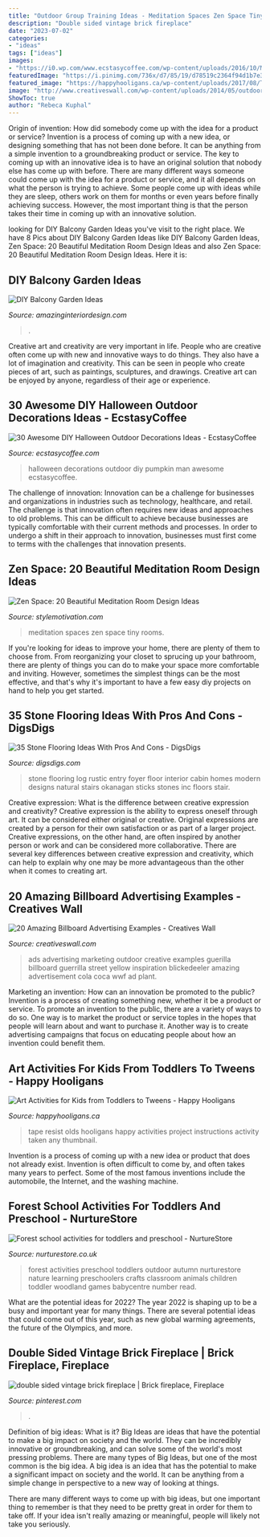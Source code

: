 ```yaml
---
title: "Outdoor Group Training Ideas - Meditation Spaces Zen Space Tiny Rooms"
description: "Double sided vintage brick fireplace"
date: "2023-07-02"
categories:
- "ideas"
tags: ["ideas"]
images:
- "https://i0.wp.com/www.ecstasycoffee.com/wp-content/uploads/2016/10/Menacing-Pumpkin-Man.jpg"
featuredImage: "https://i.pinimg.com/736x/d7/85/19/d78519c2364f94d1b7e3d3b787d85384.jpg"
featured_image: "https://happyhooligans.ca/wp-content/uploads/2017/08/Tape-Resist-Art-for-5-10-Year-Olds-Happy-Hooligans-.jpg"
image: "http://www.creativeswall.com/wp-content/uploads/2014/05/outdoor-advertising-01-2-e1399722838943.jpg"
ShowToc: true
author: "Rebeca Kuphal"
---
```



Origin of invention: How did somebody come up with the idea for a product or service?
Invention is a process of coming up with a new idea, or designing something that has not been done before. It can be anything from a simple invention to a groundbreaking product or service. The key to coming up with an innovative idea is to have an original solution that nobody else has come up with before. There are many different ways someone could come up with the idea for a product or service, and it all depends on what the person is trying to achieve. Some people come up with ideas while they are sleep, others work on them for months or even years before finally achieving success. However, the most important thing is that the person takes their time in coming up with an innovative solution.

	

		
looking for DIY Balcony Garden Ideas you've visit to the right place. We have 8 Pics about DIY Balcony Garden Ideas like DIY Balcony Garden Ideas, Zen Space: 20 Beautiful Meditation Room Design Ideas and also Zen Space: 20 Beautiful Meditation Room Design Ideas. Here it is:
		
    
## DIY Balcony Garden Ideas

<img loading=lazy src="http://www.amazinginteriordesign.com/wp-content/uploads/2020/08/fi-10.jpg" onerror="this.onerror=null;this.src='https://tse1.mm.bing.net/th?id=OIP.bp-JTpoR1TvGGXVgRKTZGQHaKz&amp;pid=15.1';" alt="DIY Balcony Garden Ideas">

_Source: amazinginteriordesign.com_

>. 

	

Creative art and creativity are very important in life. People who are creative often come up with new and innovative ways to do things. They also have a lot of imagination and creativity. This can be seen in people who create pieces of art, such as paintings, sculptures, and drawings. Creative art can be enjoyed by anyone, regardless of their age or experience.

    
## 30 Awesome DIY Halloween Outdoor Decorations Ideas - EcstasyCoffee

<img loading=lazy src="https://i0.wp.com/www.ecstasycoffee.com/wp-content/uploads/2016/10/Menacing-Pumpkin-Man.jpg" onerror="this.onerror=null;this.src='https://tse4.mm.bing.net/th?id=OIP.duYFu-zqaKqumkxgHJ5BfAHaM0&amp;pid=15.1';" alt="30 Awesome DIY Halloween Outdoor Decorations Ideas - EcstasyCoffee">

_Source: ecstasycoffee.com_

>halloween decorations outdoor diy pumpkin man awesome ecstasycoffee. 

	

The challenge of innovation:
Innovation can be a challenge for businesses and organizations in industries such as technology, healthcare, and retail. The challenge is that innovation often requires new ideas and approaches to old problems. This can be difficult to achieve because businesses are typically comfortable with their current methods and processes. In order to undergo a shift in their approach to innovation, businesses must first come to terms with the challenges that innovation presents.

    
## Zen Space: 20 Beautiful Meditation Room Design Ideas

<img loading=lazy src="https://stylemotivation.com/wp-content/uploads/2020/02/18-tiny-spaces-meditation-rooms-homebnc.jpg" onerror="this.onerror=null;this.src='https://tse1.mm.bing.net/th?id=OIP.OZfuCs6tDW698yTglbKu8AHaEO&amp;pid=15.1';" alt="Zen Space: 20 Beautiful Meditation Room Design Ideas">

_Source: stylemotivation.com_

>meditation spaces zen space tiny rooms. 

	

If you're looking for ideas to improve your home, there are plenty of them to choose from. From reorganizing your closet to sprucing up your bathroom, there are plenty of things you can do to make your space more comfortable and inviting. However, sometimes the simplest things can be the most effective, and that's why it's important to have a few easy diy projects on hand to help you get started.

    
## 35 Stone Flooring Ideas With Pros And Cons - DigsDigs

<img loading=lazy src="https://www.digsdigs.com/photos/2016/08/stone-flooring-ideas-5.jpg" onerror="this.onerror=null;this.src='https://tse3.mm.bing.net/th?id=OIP.OBQR_Nfbw4LSWgxfxIbHFAHaLY&amp;pid=15.1';" alt="35 Stone Flooring Ideas With Pros And Cons - DigsDigs">

_Source: digsdigs.com_

>stone flooring log rustic entry foyer floor interior cabin homes modern designs natural stairs okanagan sticks stones inc floors stair. 

	

Creative expression: What is the difference between creative expression and creativity?
Creative expression is the ability to express oneself through art. It can be considered either original or creative. Original expressions are created by a person for their own satisfaction or as part of a larger project. Creative expressions, on the other hand, are often inspired by another person or work and can be considered more collaborative. There are several key differences between creative expression and creativity, which can help to explain why one may be more advantageous than the other when it comes to creating art.

    
## 20 Amazing Billboard Advertising Examples - Creatives Wall

<img loading=lazy src="http://www.creativeswall.com/wp-content/uploads/2014/05/outdoor-advertising-01-2-e1399722838943.jpg" onerror="this.onerror=null;this.src='https://tse4.mm.bing.net/th?id=OIP.dPmX_2du8XbIWty7bzn8hwHaJ8&amp;pid=15.1';" alt="20 Amazing Billboard Advertising Examples - Creatives Wall">

_Source: creativeswall.com_

>ads advertising marketing outdoor creative examples guerilla billboard guerrilla street yellow inspiration blickedeeler amazing advertisement cola coca wwf ad plant. 

	

Marketing an invention: How can an innovation be promoted to the public?
Invention is a process of creating something new, whether it be a product or service. To promote an invention to the public, there are a variety of ways to do so. One way is to market the product or service toples in the hopes that people will learn about and want to purchase it. Another way is to create advertising campaigns that focus on educating people about how an invention could benefit them.

    
## Art Activities For Kids From Toddlers To Tweens - Happy Hooligans

<img loading=lazy src="https://happyhooligans.ca/wp-content/uploads/2017/08/Tape-Resist-Art-for-5-10-Year-Olds-Happy-Hooligans-.jpg" onerror="this.onerror=null;this.src='https://tse4.mm.bing.net/th?id=OIP.TNDMMWv6L3i5wm9kx849PQHaLH&amp;pid=15.1';" alt="Art Activities for Kids from Toddlers to Tweens - Happy Hooligans">

_Source: happyhooligans.ca_

>tape resist olds hooligans happy activities project instructions activity taken any thumbnail. 

	

Invention is a process of coming up with a new idea or product that does not already exist. Invention is often difficult to come by, and often takes many years to perfect. Some of the most famous inventions include the automobile, the Internet, and the washing machine.

    
## Forest School Activities For Toddlers And Preschool - NurtureStore

<img loading=lazy src="https://nurturestore.co.uk/wp-content/uploads/2018/11/forest-school-for-toddlers-and-preschool-pin.png" onerror="this.onerror=null;this.src='https://tse3.mm.bing.net/th?id=OIP.buaus-MH082_LDddJkHXLQAAAA&amp;pid=15.1';" alt="Forest school activities for toddlers and preschool - NurtureStore">

_Source: nurturestore.co.uk_

>forest activities preschool toddlers outdoor autumn nurturestore nature learning preschoolers crafts classroom animals children toddler woodland games babycentre number read. 

	

What are the potential ideas for 2022?
The year 2022 is shaping up to be a busy and important year for many things. There are several potential ideas that could come out of this year, such as new global warming agreements, the future of the Olympics, and more.

    
## Double Sided Vintage Brick Fireplace | Brick Fireplace, Fireplace

<img loading=lazy src="https://i.pinimg.com/736x/d7/85/19/d78519c2364f94d1b7e3d3b787d85384.jpg" onerror="this.onerror=null;this.src='https://tse4.mm.bing.net/th?id=OIP.OTzfOOF4TucENDdIUHtxlwHaJR&amp;pid=15.1';" alt="double sided vintage brick fireplace | Brick fireplace, Fireplace">

_Source: pinterest.com_

>. 

	

Definition of big ideas: What is it?
Big Ideas are ideas that have the potential to make a big impact on society and the world. They can be incredibly innovative or groundbreaking, and can solve some of the world's most pressing problems.
There are many types of Big Ideas, but one of the most common is the big idea. A big idea is an idea that has the potential to make a significant impact on society and the world. It can be anything from a simple change in perspective to a new way of looking at things.

There are many different ways to come up with big ideas, but one important thing to remember is that they need to be pretty great in order for them to take off. If your idea isn't really amazing or meaningful, people will likely not take you seriously.

